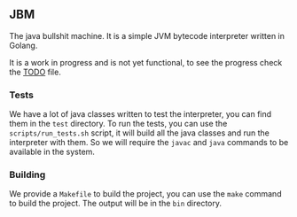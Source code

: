 ## JBM

The java bullshit machine.
It is a simple JVM bytecode interpreter written in Golang.

It is a work in progress and is not yet functional, to see the progress check the [TODO](TODO.md) file.

### Tests

We have a lot of java classes written to test the interpreter, you can find them in the `test` directory.
To run the tests, you can use the `scripts/run_tests.sh` script, it will build all the java classes and run the interpreter with them.
So we will require the `javac` and `java` commands to be available in the system.

### Building

We provide a `Makefile` to build the project, you can use the `make` command to build the project.
The output will be in the `bin` directory.
